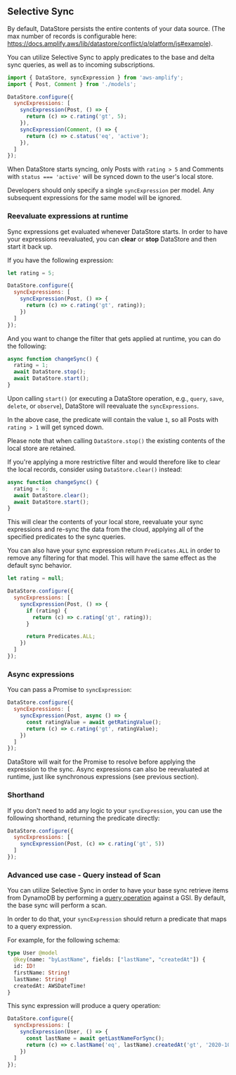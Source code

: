 ## Selective Sync

By default, DataStore persists the entire contents of your data source. (The max number of records is configurable here: https://docs.amplify.aws/lib/datastore/conflict/q/platform/js#example).

You can utilize Selective Sync to apply predicates to the base and delta sync queries, as well as to incoming subscriptions.

```js
import { DataStore, syncExpression } from 'aws-amplify';
import { Post, Comment } from './models';

DataStore.configure({
  syncExpressions: [
    syncExpression(Post, () => {
      return (c) => c.rating('gt', 5);
    }),
    syncExpression(Comment, () => {
      return (c) => c.status('eq', 'active');
    }),
  ]
});
```

When DataStore starts syncing, only Posts with `rating > 5` and Comments with `status === 'active'` will be synced down to the user's local store.

Developers should only specify a single `syncExpression` per model. Any subsequent expressions for the same model will be ignored.

### Reevaluate expressions at runtime
Sync expressions get evaluated whenever DataStore starts.
In order to have your expressions reevaluated, you can **clear** or **stop** DataStore and then start it back up.

If you have the following expression:
```js
let rating = 5;

DataStore.configure({
  syncExpressions: [
    syncExpression(Post, () => {
      return (c) => c.rating('gt', rating));
    })
  ]
});
```
And you want to change the filter that gets applied at runtime, you can do the following:
```js
async function changeSync() {
  rating = 1;
  await DataStore.stop();
  await DataStore.start();
}
```

Upon calling `start()` (or executing a DataStore operation, e.g., `query`, `save`, `delete`, or `observe`), DataStore will reevaluate the `syncExpressions`. 

In the above case, the predicate will contain the value `1`, so all Posts with `rating > 1` will get synced down.

Please note that when calling `DataStore.stop()` the existing contents of the local store are retained. 

If you're applying a more restrictive filter and would therefore like to clear the local records, consider using `DataStore.clear()` instead:
```js
async function changeSync() {
  rating = 8;
  await DataStore.clear();
  await DataStore.start();
}
```
This will clear the contents of your local store, reevaluate your sync expressions and re-sync the data from the cloud, applying all of the specified predicates to the sync queries.

You can also have your sync expression return `Predicates.ALL` in order to remove any filtering for that model. This will have the same effect as the default sync behavior.

```js
let rating = null;

DataStore.configure({
  syncExpressions: [
    syncExpression(Post, () => {
      if (rating) {
        return (c) => c.rating('gt', rating));
      }

      return Predicates.ALL;
    })
  ]
});
```

### Async expressions
You can pass a Promise to `syncExpression`:
```js
DataStore.configure({
  syncExpressions: [
    syncExpression(Post, async () => {
      const ratingValue = await getRatingValue();
      return (c) => c.rating('gt', ratingValue);
    })
  ]
});
```
DataStore will wait for the Promise to resolve before applying the expression to the sync. Async expressions can also be reevaluated at runtime, just like synchronous expressions (see previous section). 

### Shorthand
If you don't need to add any logic to your `syncExpression`, you can use the following shorthand, returning the predicate directly:
```js
DataStore.configure({
  syncExpressions: [
    syncExpression(Post, (c) => c.rating('gt', 5))
  ]
});
```

### Advanced use case - Query instead of Scan
You can utilize Selective Sync in order to have your base sync retrieve items from DynamoDB by performing a [query operation](https://docs.aws.amazon.com/amazondynamodb/latest/APIReference/API_Query.html) against a GSI. By default, the base sync will perform a scan.

In order to do that, your `syncExpression` should return a predicate that maps to a query expression.

For example, for the following schema:
```graphql
type User @model
  @key(name: "byLastName", fields: ["lastName", "createdAt"]) {
  id: ID!
  firstName: String!
  lastName: String!
  createdAt: AWSDateTime!
}
```

This sync expression will produce a query operation:

```js
DataStore.configure({
  syncExpressions: [
    syncExpression(User, () => {
      const lastName = await getLastNameForSync();
      return (c) => c.lastName('eq', lastName).createdAt('gt', '2020-10-10')
    })
  ]
});
```